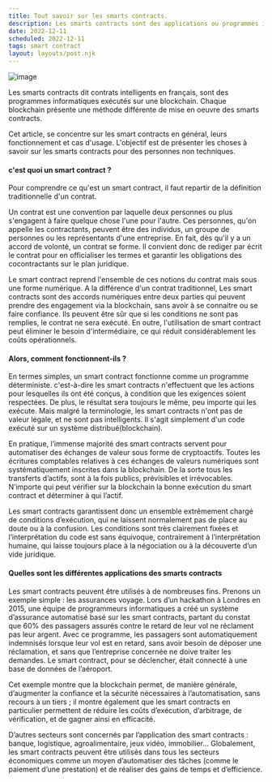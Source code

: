 ```yaml
---
title: Tout savoir sur les smarts contracts.
description: Les smarts contracts sont des applications ou programmes informatiques exécutés sur une blockchain.
date: 2022-12-11
scheduled: 2022-12-11
tags: smart contract
layout: layouts/post.njk
---
```

![image](https://token-information.com/wp-content/uploads/2021/11/smart_contract_what_is_the_header.jpg)

Les smarts contracts dit contrats intelligents en français, sont des programmes informatiques exécutés sur une blockchain. Chaque blockchain présente une méthode différente de mise en oeuvre des smarts contracts. 

Cet article, se concentre sur les smart contracts en général, leurs fonctionnement et cas d'usage. L'objectif est de présenter les choses à savoir sur les smarts contracts pour des personnes non techniques.

#### c'est quoi un smart contract ?
Pour comprendre ce qu'est un smart contract, il faut repartir de la définition traditionnelle d'un contrat.

Un contrat est une convention par laquelle deux personnes ou plus s'engagent à faire quelque chose l'une pour l'autre. Ces personnes, qu'on appelle les contractants, peuvent être des individus, un groupe de personnes ou les représentants d'une entreprise. En fait, dès qu'il y a un accord de volonté, un contrat se forme. Il convient donc de rediger par écrit le contrat pour en officialiser les termes et garantir les obligations des cocontractants sur le plan juridique.

Le smart contract reprend l'ensemble de ces notions du contrat mais sous une forme numérique. A la différence d'un contrat traditionnel, Les smart contracts sont des accords numériques entre deux parties qui peuvent prendre des engagement via la blockchain, sans avoir à se connaitre ou se faire confiance. Ils peuvent être sûr que si les conditions ne sont pas remplies, le contrat ne sera exécuté. En outre, l'utilisation de smart contract peut éliminer le besoin d'intermédiaire, ce qui réduit considérablement les coûts opérationnels. 

#### Alors, comment fonctionnent-ils ?
En termes simples, un smart contract fonctionne comme un programme déterministe. c'est-à-dire les smart contracts n'effectuent que les actions pour lesquelles ils ont été conçus, à condition que les exigences soient respectées. De plus, le résultat sera toujours le même, peu importe qui les exécute. Mais malgré la terminologie, les smart contracts n'ont pas de valeur légale, et ne sont pas intelligents. Il s'agit simplement d'un code exécuté sur un système distribué(blockchain).

En pratique, l’immense majorité des smart contracts servent pour automatiser des échanges de valeur sous forme de cryptoactifs. Toutes les écritures comptables relatives à ces échanges de valeurs numériques sont systématiquement inscrites dans la blockchain. De la sorte tous les transferts d’actifs, sont à la fois publics, prévisibles et irrévocables. N’importe qui peut vérifier sur la blockchain la bonne exécution du smart contract et déterminer à qui l’actif.

Les smart contracts garantissent donc un ensemble extrêmement chargé de conditions d’exécution, qui ne laissent normalement pas de place au doute ou à la confusion. Les conditions sont très clairement fixées et l’interprétation du code est sans équivoque, contrairement à l’interprétation humaine, qui laisse toujours place à la négociation ou à la découverte d’un vide juridique.

#### Quelles sont les différentes applications des smarts contracts
Les smart contracts peuvent être utilisés à de nombreuses fins. Prenons un exemple simple : les assurances voyage. Lors d’un hackathon à Londres en 2015, une équipe de programmeurs informatiques a créé un système d’assurance automatisé basé sur les smart contracts, partant du constat que 60% des passagers assurés contre le retard de leur vol ne réclament pas leur argent. Avec ce programme, les passagers sont automatiquement indemnisés lorsque leur vol est en retard, sans avoir besoin de déposer une réclamation, et sans que l’entreprise concernée ne doive traiter les demandes. Le smart contract, pour se déclencher, était connecté à une base de données de l’aéroport. 

Cet exemple montre que la blockchain permet, de manière générale, d’augmenter la confiance et la sécurité nécessaires à l’automatisation, sans recours à un tiers ; il montre également que les smart contracts en particulier permettent de réduire les coûts d’exécution, d’arbitrage, de vérification, et de gagner ainsi en efficacité. 

D’autres secteurs sont concernés par l’application des smart contracts : banque, logistique, agroalimentaire, jeux vidéo, immobilier… Globalement, les smart contracts peuvent être utilisés dans tous les secteurs économiques comme un moyen d’automatiser des tâches (comme le paiement d’une prestation) et de réaliser des gains de temps et d’efficience.









